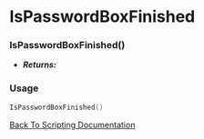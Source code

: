 # IsPasswordBoxFinished

### IsPasswordBoxFinished()
- ***Returns:*** 

### Usage

```Lua
IsPasswordBoxFinished()
```


[Back To Scripting Documentation](../README.md)
